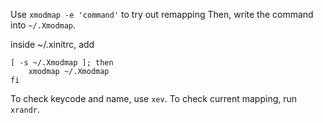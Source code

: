 Use `xmodmap -e 'command'` to try out remapping
Then, write the command into `~/.Xmodmap`.

inside ~/.xinitrc, add
```
[ -s ~/.Xmodmap ]; then
    xmodmap ~/.Xmodmap
fi
```

To check keycode and name, use `xev`.
To check current mapping, run `xrandr`.

